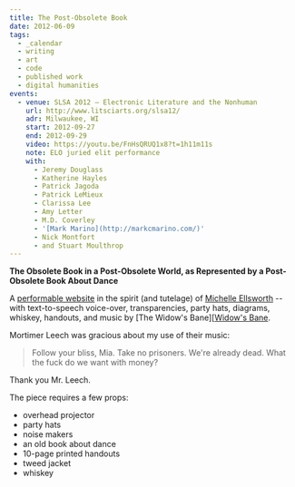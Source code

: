 ```yaml
---
title: The Post-Obsolete Book
date: 2012-06-09
tags:
  - _calendar
  - writing
  - art
  - code
  - published work
  - digital humanities
events:
  - venue: SLSA 2012 – Electronic Literature and the Nonhuman
    url: http://www.litsciarts.org/slsa12/
    adr: Milwaukee, WI
    start: 2012-09-27
    end: 2012-09-29
    video: https://youtu.be/FnHsQRUQ1x8?t=1h11m11s
    note: ELO juried elit performance
    with:
      - Jeremy Douglass
      - Katherine Hayles
      - Patrick Jagoda
      - Patrick LeMieux
      - Clarissa Lee
      - Amy Letter
      - M.D. Coverley
      - '[Mark Marino](http://markcmarino.com/)'
      - Nick Montfort
      - and Stuart Moulthrop
---
```


**The Obsolete Book in a Post-Obsolete World,
as Represented by a Post-Obsolete Book About Dance**

A [performable website][post-obsolete]
in the spirit (and tutelage)
of [Michelle Ellsworth][michelle] --
with text-to-speech voice-over,
transparencies,
party hats,
diagrams,
whiskey,
handouts,
and music by [The Widow's Bane][[Widow's Bane].

Mortimer Leech was gracious about my use of their music:

> Follow your bliss, Mia.
> Take no prisoners.
> We're already dead.
> What the fuck do we want with money?

Thank you Mr. Leech.

[post-obsolete]: http://www.post-obsolete.com
[michelle]: http://michelleellsworth.com/
[Widow's Bane]: http://www.myspace.com/widowsbane

The piece
requires a few props:

- overhead projector
- party hats
- noise makers
- an old book about dance
- 10-page printed handouts
- tweed jacket
- whiskey

